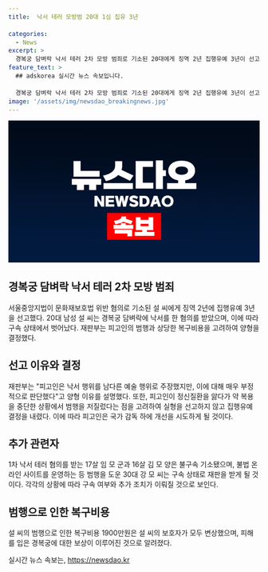 ```yaml
---
title:  낙서 테러 모방범 20대 1심 집유 3년

categories:
  - News
excerpt: >
  경복궁 담벼락 낙서 테러 2차 모방 범죄로 기소된 20대에게 징역 2년 집행유예 3년이 선고되었다. 재판부는 이를 불량한 행위로 규정하며 정신질환 등을 감안해 유예 결정을 했다. 해당 범행으로 인한 1900만원의 복구비용은 가족이 부담했다. 1차 범행과 연관된 17살과 16살의 피의자는 불구속 기소됐으며, 관련 온라인 사이트 운영자 등도 재판을 기다리고 있다.
feature_text: >
  ## adskorea 실시간 뉴스 속보입니다.

  경복궁 담벼락 낙서 테러 2차 모방 범죄로 기소된 20대에게 징역 2년 집행유예 3년이 선고되었다. 재판부는 이를 불량한 행위로 규정하며 정신질환 등을 감안해 유예 결정을 했다. 해당 범행으로 인한 1900만원의 복구비용은 가족이 부담했다. 1차 범행과 연관된 17살과 16살의 피의자는 불구속 기소됐으며, 관련 온라인 사이트 운영자 등도 재판을 기다리고 있다.
image: '/assets/img/newsdao_breakingnews.jpg'
---
```


<p><img src="/assets/img/newsdao_breakingnews.jpg" alt="adskorea 속보" /></p>

<h2 data-ke-size="size26">경복궁 담벼락 낙서 테러 2차 모방 범죄</h2>

<p data-ke-size="size16">서울중앙지법이 문화재보호법 위반 혐의로 기소된 설 씨에게 징역 2년에 집행유예 3년을 선고했다. 20대 남성 설 씨는 경복궁 담벼락에 낙서를 한 혐의를 받았으며, 이에 따라 구속 상태에서 벗어났다. 재판부는 피고인의 범행과 상당한 복구비용을 고려하여 양형을 결정했다.</p>

<h2 data-ke-size="size26">선고 이유와 결정</h2>

<p data-ke-size="size16">재판부는 "피고인은 낙서 행위를 남다른 예술 행위로 주장했지만, 이에 대해 매우 부정적으로 판단했다"고 양형 이유를 설명했다. 또한, 피고인이 정신질환을 앓다가 약 복용을 중단한 상황에서 범행을 저질렀다는 점을 고려하여 실형을 선고하지 않고 집행유예 결정을 내렸다. 이에 따라 피고인은 국가 감독 하에 개선을 시도하게 될 것이다.</p>

<h2 data-ke-size="size26">추가 관련자</h2>

<p data-ke-size="size16">1차 낙서 테러 혐의를 받는 17살 임 모 군과 16살 김 모 양은 불구속 기소됐으며, 불법 온라인 사이트를 운영하는 등 범행을 도운 30대 강 모 씨는 구속 상태로 재판을 받게 될 것이다. 각각의 상황에 따라 구속 여부와 추가 조치가 이뤄질 것으로 보인다.</p>

<h2 data-ke-size="size26">범행으로 인한 복구비용</h2>

<p data-ke-size="size16">설 씨의 범행으로 인한 복구비용 1900만원은 설 씨의 보호자가 모두 변상했으며, 피해를 입은 경복궁에 대한 보상이 이루어진 것으로 알려졌다.</p>
실시간 뉴스 속보는, <a href="https://newsdao.kr" rel="dofollow">https://newsdao.kr</a>


